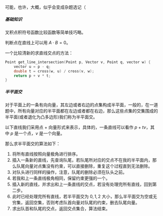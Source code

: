 可能，也许，大概，似乎会变成杂题选记（

##### 基础知识

叉积点积符号函数比较函数等简单技巧略。

判断点在直线上可以用 $A \cdot B = 0$。

一个比较清新的求直线交点的方法：

```cpp
Point get_line_intersection(Point p, Vector v, Point q, vector w) {
    vector u = p - q;
    double t = cross(w, u) / cross(v, w);
    return p + v * t;
}
```

##### 半平面交

对于平面上的一条有向向量，其左边或者右边的点集构成半平面，一般的，在一道题中，所有向量对应的半平面都在左边或者都在右边，那么这些点集的交集围成的半平面(或者退化为凸多边形)我们称为半平面交。

以下直线我们采用点 + 向量形式来表示，具体的，一条直线可以看作 $p + tv$，其中 $p$ 是一个点，$v$ 是一个向量。

那么求半平面交的算法如下：

1. 将所有直线按照向量极角进行排序。
2. 插入一条新的直线，先查询队尾，若队尾所对应的交点不在我的半平面内，那么队尾向量对点集没有约束，可以直接删除，重复这个过程直到无法删除。
3. 对队头进行同样的操作，注意，队尾的删除必须在队头之前。
4. 若我和上一条直线极角相同，保留约束更强的一个。
5. 插入新的直线，并求出和上一条直线的交点，若没有处理完所有直线，回到第二步。
6. 此时已经处理完所有直线，若半平面交为 $0, 1, 2$ 大小，那么半平面交为空或无穷集，返回空集，否则考虑队首向量对队尾的约束，删去队尾向量。
7. 求出队首和队尾的交点，返回交点集合，算法结束。

